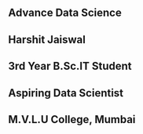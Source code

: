 ## Advance Data Science
## Harshit Jaiswal
## 3rd Year B.Sc.IT Student 
## Aspiring Data Scientist
## M.V.L.U College, Mumbai
